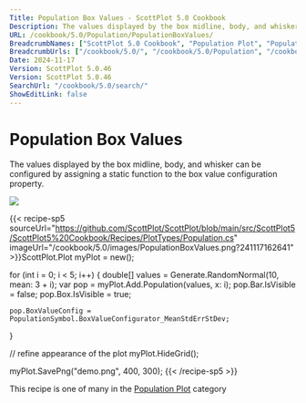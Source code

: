 ```yaml
---
Title: Population Box Values - ScottPlot 5.0 Cookbook
Description: The values displayed by the box midline, body, and whisker can be configured by assigning a static function to the box value configuration property.
URL: /cookbook/5.0/Population/PopulationBoxValues/
BreadcrumbNames: ["ScottPlot 5.0 Cookbook", "Population Plot", "Population Box Values"]
BreadcrumbUrls: ["/cookbook/5.0/", "/cookbook/5.0/Population", "/cookbook/5.0/Population/PopulationBoxValues"]
Date: 2024-11-17
Version: ScottPlot 5.0.46
Version: ScottPlot 5.0.46
SearchUrl: "/cookbook/5.0/search/"
ShowEditLink: false
---
```



<div class='d-flex align-items-center mt-5'>
<h1 class='me-2 text-dark my-0 border-0'>Population Box Values</h1>
</div>

The values displayed by the box midline, body, and whisker can be configured by assigning a static function to the box value configuration property.

[![](/cookbook/5.0/images/PopulationBoxValues.png?241117162641)](/cookbook/5.0/images/PopulationBoxValues.png?241117162641)

{{< recipe-sp5 sourceUrl="https://github.com/ScottPlot/ScottPlot/blob/main/src/ScottPlot5/ScottPlot5%20Cookbook/Recipes/PlotTypes/Population.cs" imageUrl="/cookbook/5.0/images/PopulationBoxValues.png?241117162641" >}}ScottPlot.Plot myPlot = new();

for (int i = 0; i &lt; 5; i++)
{
    double[] values = Generate.RandomNormal(10, mean: 3 + i);
    var pop = myPlot.Add.Population(values, x: i);
    pop.Bar.IsVisible = false;
    pop.Box.IsVisible = true;

    pop.BoxValueConfig = PopulationSymbol.BoxValueConfigurator_MeanStdErrStDev;
}

// refine appearance of the plot
myPlot.HideGrid();

myPlot.SavePng("demo.png", 400, 300);
{{< /recipe-sp5 >}}

<div class='my-5 text-center'>This recipe is one of many in the <a href='/cookbook/5.0/Population'>Population Plot</a> category</div>



